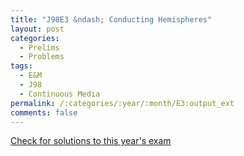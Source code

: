 ```yaml
---
title: "J98E3 &ndash; Conducting Hemispheres"
layout: post
categories:
  - Prelims
  - Problems
tags:
  - E&M
  - J98
  - Continuous Media
permalink: /:categories/:year/:month/E3:output_ext
comments: false
---
```

<object data="1998J3E.pdf" type="application/pdf" width="100%" height="500"></object>
<div class="message"><a href='https://princetonprelim.com/prelim/0/'>Check for solutions to this year's exam</a></div>